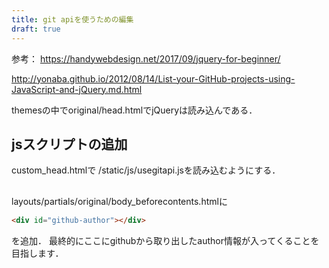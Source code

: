 ```yaml
---
title: git apiを使うための編集
draft: true
---
```


参考：
https://handywebdesign.net/2017/09/jquery-for-beginner/

http://yonaba.github.io/2012/08/14/List-your-GitHub-projects-using-JavaScript-and-jQuery.md.html

themesの中でoriginal/head.htmlでjQueryは読み込んである．

## jsスクリプトの追加
custom_head.htmlで
/static/js/usegitapi.jsを読み込むようにする．

## 
layouts/partials/original/body_beforecontents.htmlに
```html
<div id="github-author"></div>
```
を追加．
最終的にここにgithubから取り出したauthor情報が入ってくることを目指します．
